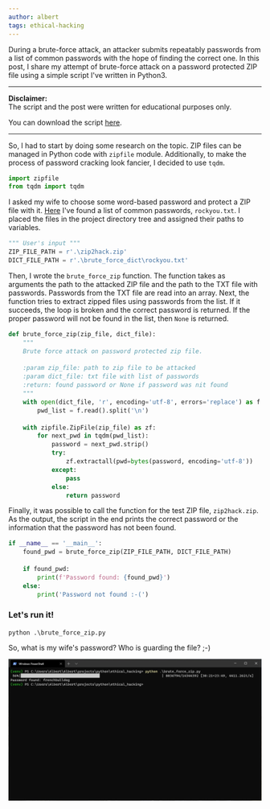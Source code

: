 ```yaml
---
author: albert
tags: ethical-hacking
---
```

During a brute-force attack, an attacker submits repeatably passwords from a list of common passwords with the hope of finding the correct one. In this post, I share my attempt of brute-force attack on a password protected ZIP file using a simple script I've written in Python3.
<!--more-->

---

**Disclaimer:** <br />
The script and the post were written for educational purposes only.

You can download the script [here](https://github.com/AlbertRtk/ethical_hacking/blob/main/brute_force_zip.py).

---

So, I had to start by doing some research on the topic. ZIP files can be managed in Python code with ```zipfile``` module. Additionally, to make the process of password cracking look fancier, I decided to use ```tqdm```.

```python
import zipfile
from tqdm import tqdm
```

I asked my wife to choose some word-based password and protect a ZIP file with it. [Here](https://www.kaggle.com/wjburns/common-password-list-rockyoutxt) I've found a list of common passwords, ```rockyou.txt```. I placed the files in the project directory tree and assigned their paths to variables.

```python
""" User's input """
ZIP_FILE_PATH = r'.\zip2hack.zip'
DICT_FILE_PATH = r'.\brute_force_dict\rockyou.txt'
```

Then, I wrote the ```brute_force_zip``` function. The function takes as arguments the path to the attacked ZIP file and the path to the TXT file with passwords. Passwords from the TXT file are read into an array. Next, the function tries to extract zipped files using passwords from the list. If it succeeds, the loop is broken  and the correct password is returned. If the proper password will not be found in the list, then ```None``` is returned.

```python
def brute_force_zip(zip_file, dict_file):
    """
    Brute force attack on password protected zip file.

    :param zip_file: path to zip file to be attacked
    :param dict_file: txt file with list of passwords
    :return: found password or None if password was nit found
    """
    with open(dict_file, 'r', encoding='utf-8', errors='replace') as f:
        pwd_list = f.read().split('\n')

    with zipfile.ZipFile(zip_file) as zf:
        for next_pwd in tqdm(pwd_list):
            password = next_pwd.strip()
            try:
                zf.extractall(pwd=bytes(password, encoding='utf-8'))
            except:
                pass
            else:
                return password
```

Finally, it was possible to call the function for the test ZIP file, ```zip2hack.zip```. As the output, the script in the end prints the correct password or the information that the password has not been found.

```python
if __name__ == '__main__':
    found_pwd = brute_force_zip(ZIP_FILE_PATH, DICT_FILE_PATH)

    if found_pwd:
        print(f'Password found: {found_pwd}')
    else:
        print('Password not found :-(')
```

### Let's run it!
``` 
python .\brute_force_zip.py
```

So, what is my wife's password? Who is guarding the file? ;-)

[![Brute force attack](/assets/images/blog/2020-10-24/zip_brute_force_attack.jpg)](/assets/images/blog/2020-10-24/zip_brute_force_attack.jpg)
